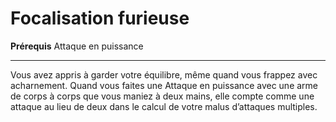 # Focalisation furieuse

<p><strong>Prérequis</strong> Attaque en puissance</p>
<hr>
<p>Vous avez appris à garder votre équilibre, même quand vous frappez avec acharnement. Quand vous faites une Attaque en puissance avec une arme de corps à corps que vous maniez à deux mains, elle compte comme une attaque au lieu de deux dans le calcul de votre malus d’attaques multiples.</p>
